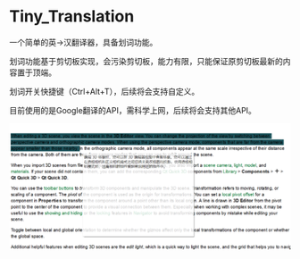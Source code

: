 # Tiny_Translation

一个简单的英->汉翻译器，具备划词功能。

划词功能基于剪切板实现，会污染剪切板，能力有限，只能保证原剪切板最新的内容置于顶端。

划词开关快捷键（Ctrl+Alt+T），后续将会支持自定义。

目前使用的是Google翻译的API，需科学上网，后续将会支持其他API。

![](https://github.com/HYIND/Tiny_Translation/blob/master/Screenshots/pic1.png)
